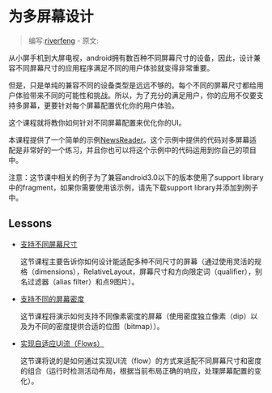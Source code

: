 # 为多屏幕设计

> 编写:[riverfeng](https://github.com/riverfeng) - 原文:

从小屏手机到大屏电视，android拥有数百种不同屏幕尺寸的设备，因此，设计兼容不同屏幕尺寸的应用程序满足不同的用户体验就变得非常重要。

但是，只是单纯的兼容不同的设备类型是远远不够的。每个不同的屏幕尺寸都给用户体验带来不同的可能性和挑战。所以，为了充分的满足用户，你的应用不仅要支持多屏幕，更要针对每个屏幕配置优化你的用户体验。

这个课程就将教你如何针对不同屏幕配置来优化你的UI。

本课程提供了一个简单的示例[NewsReader](http://developer.android.com/shareables/training/NewsReader.zip)。这个示例中提供的代码对多屏幕适配是非常好的一个练习，并且你也可以将这个示例中的代码运用到你自己的项目中。

注意：这节课中相关的例子为了兼容android3.0以下的版本使用了support library中的fragment，如果你需要使用该示例，请先下载support library并添加到例子中。

## Lessons

* [支持不同屏幕尺寸](screen-sizes.html)

  这节课程主要告诉你如何设计能适配多种不同尺寸的屏幕（通过使用灵活的规格（dimensions），RelativeLayout，屏幕尺寸和方向限定词（qualifier），别名过滤器（alias filter）和点9图片）。

* [支持不同的屏幕密度](screen-desities.html)

  这节课程将演示如何支持不同像素密度的屏幕（使用密度独立像素（dip）以及为不同的密度提供合适的位图（bitmap））。


* [实现自适应UI流（Flows）](adapt-ui.html)

  这节课将说的是如何通过实现UI流（flow）的方式来适配不同屏幕尺寸和密度的组合（运行时检测活动布局，根据当前布局正确的响应，处理屏幕配置的变化）。

